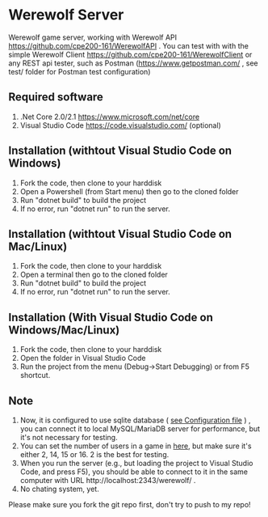 Werewolf Server
==================
Werewolf game server, working with Werewolf API https://github.com/cpe200-161/WerewolfAPI . You can test with with the simple Werewolf Client https://github.com/cpe200-161/WerewolfClient or any REST api tester, such as Postman (https://www.getpostman.com/ , see test/ folder for Postman test configuration) 

Required software
-----------------
1. .Net Core 2.0/2.1 https://www.microsoft.com/net/core
2. Visual Studio Code https://code.visualstudio.com/ (optional)

Installation (withtout Visual Studio Code on Windows)
------------
1. Fork the code, then clone to your harddisk
2. Open a Powershell (from Start menu) then go to the cloned folder
3. Run "dotnet build"  to build the project
4. If no error, run "dotnet run" to run the server. 

Installation (withtout Visual Studio Code on Mac/Linux)
------------
1. Fork the code, then clone to your harddisk
2. Open a terminal then go to the cloned folder
3. Run "dotnet build"  to build the project
4. If no error, run "dotnet run" to run the server. 


Installation (With Visual Studio Code on Windows/Mac/Linux)
------------
1. Fork the code, then clone to your harddisk
2. Open the folder in Visual Studio Code
3. Run the project from the menu (Debug->Start Debugging) or from F5 shortcut.


Note
----
1. Now, it is configured to use sqlite database ( [see Configuration file](https://github.com/cpe200-161/WerewolfServer/blob/master/Werewolf/WerewolfContext.cs) ) , you can connect it to local MySQL/MariaDB server for performance, but it's not necessary for testing.
2. You can set the number of users in a game in [here](https://github.com/cpe200-161/WerewolfServer/blob/master/Werewolf/WerewolfGame.cs#L71), but make sure it's either 2, 14, 15 or 16. 2 is the best for testing.
3. When you run the server (e.g., but loading the project to Visual Studio Code, and press F5), you should be able to connect to it in the same computer with URL http://localhost:2343/werewolf/ .
4. No chating system, yet.

Please make sure you fork the git repo first, don't try to push to my repo!
